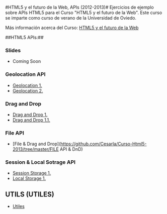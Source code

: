 #HTML5 y el futuro de la Web, APIs (2012-2013)#
Ejercicios de ejemplo sobre APIs HTML5 para el Curso "HTML5 y el futuro de la Web". Este curso se imparte como curso de verano de la Universidad de Oviedo.

Más información acerca del Curso: [HTML5 y el futuro de la Web](https://directo.uniovi.es/postgrado/cabecera_ep.asp?Curso=2012&IdPrograma=8947)

##HTML5 APIs:##

### Slides ###

- Coming Soon

### Geolocation API ###

 - [Geolocation 1.](https://github.com/Cesarla/Curso-Html5-2013/tree/master/Geolocation%201)
 - [Geolocation 2.](https://github.com/Cesarla/Curso-Html5-2013/tree/master/Geolocation%202)
 
### Drag and Drop ###

 - [Drag and Drop 1.](https://github.com/Cesarla/Curso-Html5-2013/tree/master/DnD%201)
 - [Drag and Drop 1.1.](https://github.com/Cesarla/Curso-Html5-2013/tree/master/DnD%201.1)
 
### File API ###

 - [File & Drag and Drop](https://github.com/Cesarla/Curso-Html5-2013/tree/master/FILE API & DnD)
 
### Session & Local Sotrage API ###
 - [Session Storage 1.](https://github.com/Cesarla/Curso-Html5-2013/tree/master/Session%20Storage)
 - [Local Storage 1.](https://github.com/Cesarla/Curso-Html5-2013/tree/master/Local%20Storage)

## UTILS (UTILES) ##
 - [Utiles](https://github.com/Cesarla/CursoHtml5/tree/master/Utiles)